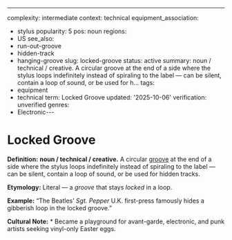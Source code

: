 ---
complexity: intermediate
context: technical
equipment_association:
- stylus
popularity: 5
pos: noun
regions:
- US
see_also:
- run-out-groove
- hidden-track
- hanging-groove
slug: locked-groove
status: active
summary: noun / technical / creative. A circular groove at the end of a side where
  the stylus loops indefinitely instead of spiraling to the label — can be silent,
  contain a loop of sound, or be used for h...
tags:
- equipment
- technical
term: Locked Groove
updated: '2025-10-06'
verification: unverified
genres:
- Electronic---

# Locked Groove

**Definition:** **noun / technical / creative.** A circular [groove](../g/groove-wear.md) at the end of a side where the stylus loops indefinitely instead of spiraling to the label — can be silent, contain a loop of sound, or be used for hidden tracks.

**Etymology:** Literal — a *groove* that stays *locked* in a loop.

**Example:** “The Beatles’ *Sgt. Pepper* U.K. first-press famously hides a gibberish loop in the locked groove.”

**Cultural Note:** * Became a playground for avant-garde, electronic, and punk artists seeking vinyl-only Easter eggs.

